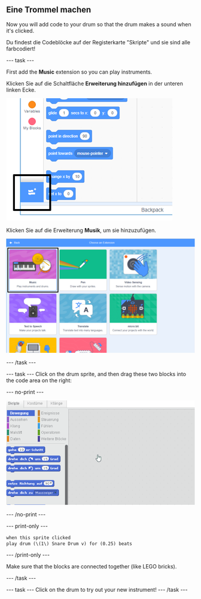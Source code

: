## Eine Trommel machen

Now you will add code to your drum so that the drum makes a sound when it's clicked.

Du findest die Codeblöcke auf der Registerkarte "Skripte" und sie sind alle farbcodiert!

\--- task \---

First add the **Music** extension so you can play instruments.

Klicken Sie auf die Schaltfläche **Erweiterung hinzufügen** in der unteren linken Ecke.

![Erweiterungstaste hervorgehoben](images/add-extension-annotated.png)

Klicken Sie auf die Erweiterung **Musik**, um sie hinzuzufügen.

![music extension highlighted](images/click-music-annotated.png)

\--- /task \---

\--- task \--- Click on the drum sprite, and then drag these two blocks into the code area on the right:

\--- no-print \---

![screenshot](images/connect-block.gif)

\--- /no-print \---

\--- print-only \---

```blocks3
when this sprite clicked
play drum (\(1\) Snare Drum v) for (0.25) beats
```

\--- /print-only \---

Make sure that the blocks are connected together (like LEGO bricks).

\--- /task \---

\--- task \--- Click on the drum to try out your new instrument! \--- /task \---